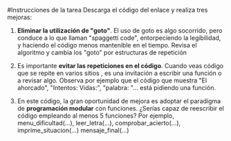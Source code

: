 
#Instrucciones de la tarea
Descarga el código del enlace y realiza tres mejoras:

1. **Eliminar la utilización de "goto"**. El uso de goto es algo socorrido, pero conduce a lo que llaman "spaggetti code", entorpeciendo la legibilidad, y haciendo el código menos mantenible en el tiempo.
Revisa el algoritmo y cambia los "goto" por estructuras de repetición

2. Es importante **evitar las repeticiones en el código**. Cuando veas código que se repite en varios sitios , es una invitación a escribir una función o a revisar algo.
Observa por ejemplo que el código que muestra "El ahorcado", "Intentos: Vidas:", "palabra: "... está pidiendo una función.

3. En este código, la gran oportunidad de mejora es adoptar el paradigma de **programación modular** con funciones.
¿Serías capaz de reescribir el código empleando al menos 5 funciones?
Por ejemplo, menu_dificultad(...), leer_letra(...), comprobar_acierto(...), imprime_situacion(...) mensaje_final(...)

